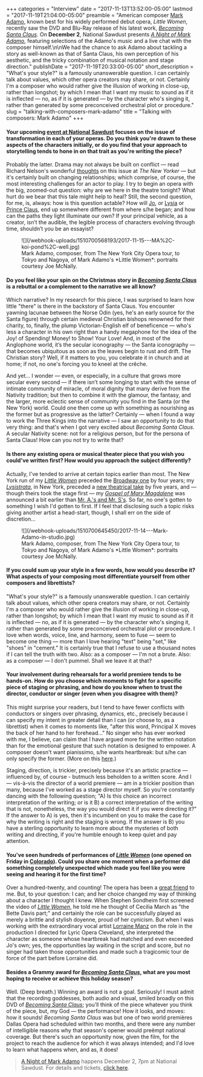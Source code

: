 +++
categories = "Interview"
date = "2017-11-13T13:52:00-05:00"
lastmod = "2017-11-19T21:04:00-05:00"
preamble = "American composer [Mark Adamo](/scene/people/mark-adamo/), known best for his widely performed debut opera, *Little Women*, recently saw the DVD and Blu-Ray release of his latest work, [*Becoming Santa Claus*](https://store.cdbaby.com/cd/thedallasopera). On **December 2**, National Sawdust presents [*A Night of Mark Adamo*](https://nationalsawdust.org/event/a-night-of-mark-adamo/), featuring selections of the Adamo's music and a live chat with the composer himself.\n\nWe had the chance to ask Adamo about tackling a story as well-known as that of Santa Claus, his own perception of his aesthetic, and the tricky combination of musical notation and stage direction."
publishDate = "2017-11-19T20:33:00-05:00"
short_description = "What's your style?\" is a famously unanswerable question. I can certainly talk about values, which other opera creators may share, or not. Certainly I'm a composer who would rather give the illusion of working in close-up, rather than longshot; by which I mean that I want my music to sound as if it is inflected — no, as if it is generated — by the character who's singing it, rather than generated by some preconceived orchestral plot or procedure."
slug = "talking-with-composers-mark-adamo"
title = "Talking with composers: Mark Adamo"
+++

#### Your upcoming [event at National Sawdust](https://nationalsawdust.org/event/a-night-of-mark-adamo/) focuses on the issue of transformation in each of your operas. Do you think you're drawn to these aspects of the characters initially, or do you find that your approach to storytelling tends to hone in on that trait as you're writing the piece?

Probably the latter. Drama may not always be built on conflict — read Richard Nelson's wonderful [thoughts](https://www.newyorker.com/culture/culture-desk/richard-nelsons-meditative-play-about-joseph-papp-and-the-founding-of-the-public-theatre) on this issue at *The New Yorker* — but it's certainly built on changing relationships; which comprise, of course, the most interesting challenges for an actor to play. I try to begin an opera with the big, zoomed-out question: why are we here in the theatre tonight? What hurt do we bear that this tale might help to heal?  Still, the second question, for me, is, always: how is this question actable? How will [Jo](http://www.nytimes.com/2003/03/26/books/opera-review-alcott-s-sisters-grow-from-page-to-stage.html), or [Lysia](https://www.dmagazine.com/arts-entertainment/2012/05/opera-review-lysistrata-an-ancient-story-fit-for-the-modern-ear/) or [Prince Claus](https://www.dmagazine.com/arts-entertainment/2015/12/the-dallas-opera-delivers-a-wild-christmas-gift-with-becoming-santa-claus/), end up somewhere different from where s/he began; and how can the paths they light illuminate our own? If your principal vehicle, as a creator, isn’t the audible, the legible process of characters evolving through time, shouldn’t you be an essayist?

<figure data-type="image">
![](/webhook-uploads/1510700568193/2017-11-15---MA%2C-koi-pond%2C-well.jpg)
<figcaption>Mark Adamo, composer, from The New York City Opera tour, to Tokyo and Nagoya, of Mark Adamo's *Little Women*: portraits courtesy Joe McNally.</figcaption>
</figure>

#### Do you feel like your spin on the Christmas story in [*Becoming Santa Claus*](http://www.markadamo.com/becoming-santa-claus-dvd-and-blu-ray/) is a rebuttal or a complement to the narrative we all know? 

Which narrative? In my research for this piece, I was surprised to learn how little "there" is there in the backstory of Santa Claus. You encounter yawning lacunae between the Norse Odin (yes, he's an early source for the Santa figure) through certain medieval Christian bishops renowned for their charity, to, finally, the plump Victorian-English elf of beneficence — who's less a character in his own right than a handy megaphone for the idea of the Joy! of Spending! Money! to Show! Your Love! And, in most of the Anglophone world, it’s the secular iconography — the Santa iconography — that becomes ubiquitous as soon as the leaves begin to rust and drift. The Christian story? Well, if it matters to you, you celebrate it in church and at home; if not, no one's forcing you to kneel at the crêche.

And yet... I wonder — even, or especially, in a culture that grows more secular every second — if there isn’t some longing to start with the sense of intimate community of miracle, of moral dignity that many derive from the Nativity tradition; but then to combine it with the glamour, the fantasy, and the larger, more eclectic sense of community you find in the Santa (or the New York) world. Could one then come up with something as nourishing as the former but as progressive as the latter? Certainly — when I found a way to work the Three Kings into the narrative — I saw an opportunity to do that very thing: and that's when I got very excited about *Becoming Santa Claus*. A secular Nativity scene: not for a religious person, but for the persona of Santa Claus! How can you not try to write that?

#### Is there any existing opera or musical theater piece that you wish you could've written first? How would you approach the subject differently?

Actually, I've tended to arrive at certain topics earlier than most. The New York run of my [*Little Women*](http://www.markadamo.com/little-women/) preceded the [Broadway one](https://en.wikipedia.org/wiki/Little_Women_(musical)) by four years; my [*Lysistrata*](http://www.markadamo.com/lysistrata/), in New York, preceded a [new theatrical take](https://en.wikipedia.org/wiki/Lysistrata_Jones) by five years, and — though theirs took the stage first — my [*Gospel of Mary Magdalene*](http://www.markadamo.com/the-gospel-of-mary-magdalene/) was announced a bit earlier than [Mr. A.'s and Mr. S's](https://en.wikipedia.org/wiki/The_Gospel_According_to_the_Other_Mary). So far, no one's gotten to something I wish I'd gotten to first. If I feel that disclosing such a topic risks giving another artist a head-start, though, I shall err on the side of discretion...

<figure data-type="image">
![](/webhook-uploads/1510700645450/2017-11-14---Mark-Adamo-in-studio.jpg)
<figcaption>Mark Adamo, composer, from The New York City Opera tour, to Tokyo and Nagoya, of Mark Adamo's *Little Women*: portraits courtesy Joe McNally.</figcaption>
</figure>

#### If you could sum up your style in a few words, how would you describe it? What aspects of your composing most differentiate yourself from other composers and librettists?

"What's your style?" is a famously unanswerable question. I can certainly talk about values, which other opera creators may share, or not. Certainly I'm a composer who would rather give the illusion of working in close-up, rather than longshot; by which I mean that I want my music to sound as if it is inflected — no, as if it is generated — by the character who's singing it, rather than generated by some preconceived orchestral plot or procedure. I love when words, voice, line, and harmony, seem to fuse — seem to become one thing — more than I love hearing  "text" being "set," like "shoes" in "cement." It is certainly true that I refuse to use a thousand notes if I can tell the truth with two. Also: as a composer — I'm not a brute. Also: as a composer — I don't pummel. Shall we leave it at that?

#### Your involvement during rehearsals for a world premiere tends to be hands-on. How do you choose which moments to fight for a specific piece of staging or phrasing, and how do you know when to trust the director, conductor or singer (even when you disagree with them)?

This might surprise your readers, but I tend to have fewer conflicts with conductors or singers over phrasing, dynamics, etc., precisely because I can specify my intent in greater detail than I can (or choose to, as a librettist) when it comes to moments like, "after this word, Principal X moves the back of her hand to her forehead…" No singer who has ever worked with me, I believe, can claim that I have argued more for the written notation than for the emotional gesture that such notation is designed to empower. A composer doesn't want pianissimo, s/he wants heartbreak: but s/he can only specify the former. (More on this [here](http://www.markadamo.com/the-singer-as-orchestrator-after-the-salon-2/).) 

Staging, direction, is trickier, precisely because it's an artistic practice — influenced by, of course - butmuch less beholden to a written score. And I — vis-à-vis the director of a world premiere — am in a trickier position than many, because I've worked as a stage director myself. So you're constantly dancing with the following question; "A) Is this choice an incorrect interpretation of the writing; or is it B) a correct interpretation of the writing that is not, nonetheless, the way you would direct it if you were directing it?" If the answer to A) is yes, then it's incumbent on you to make the case for why the writing is right and the staging is wrong. If the answer is B) you have a sterling opportunity to learn more about the mysteries of both writing and directing, if you're humble enough to keep quiet and pay attention.

#### You've seen hundreds of performances of [*Little Women*](http://www.markadamo.com/little-women/) (one opened on Friday in [Colorado](https://www.facebook.com/events/455782174817687/)). Could you share one moment when a performer did something completely unexpected which made you feel like you were seeing and hearing it for the first time?

Over a hundred-twenty, and counting! The opera has been a [great friend](http://news.musicsalesclassical.com/wAqsjrloTRssJEdaQhRhPK_QJnw7tVTFmOTk3oc4T9z/WebView.aspx) to me. But, to your question: I can; and her choice changed my way of thinking about a character I thought I knew. When Stephen Sondheim first screened the video of [*Little Women*](https://www.amazon.com/Adamo-Little-Women-Joyce-DiDonato/dp/B0040AT65Q), he told me he thought of Cecilia March as "the Bette Davis part;" and certainly the role can be successfully played as merely a brittle and stylish doyenne, proud of her cynicism. But when I was working with the extraordinary vocal artist [Lorraine Manz](https://www.oberlin.edu/lorraine-manz) on the role in the production I directed for Lyric Opera Cleveland, she interpreted the character as someone whose heartbreak had matched and even exceeded Jo's own; yes, the opportunities lay waiting in the script and score, but no singer had taken those opportunities and made such a tragicomic tour de force of the part before Lorraine did.

#### Besides a Grammy award for [*Becoming Santa Claus*](https://store.cdbaby.com/cd/thedallasopera), what are you most hoping to receive or achieve this holiday season?

Well. (Deep breath.) Winning an award is not a goal. Seriously! I must admit that the recording goddesses, both audio and visual, smiled broadly on this DVD of [*Becoming Santa Claus*](https://store.cdbaby.com/cd/thedallasopera); you’ll think of the piece whatever you think of the piece, but, my God — the performance! How it looks, and moves: how it sounds!  *Becoming Santa Claus* was but one of two world premières Dallas Opera had scheduled within two months, and there were any number of intelligible reasons why that season's opener would preëmpt national coverage. But there's such an opportunity now, given the film, for the project to reach the audience for which it was always intended; and I'd love to learn what happens when, and as, it does!

>[A Night of Mark Adamo](https://nationalsawdust.org/event/a-night-of-mark-adamo/) happens December 2, 7pm at National Sawdust. For details and tickets, [click here](https://nationalsawdust.org/event/a-night-of-mark-adamo/).
